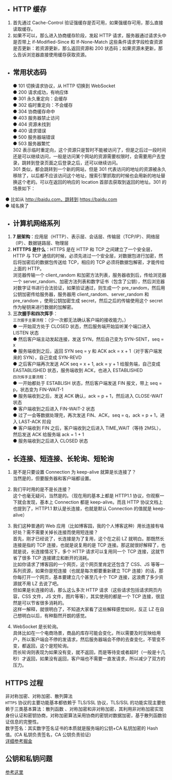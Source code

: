- ## HTTP 缓存

1. 首先通过 Cache-Control 验证强缓存是否可用，如果强缓存可用，那么直接读取缓存。
2. 如果不可以，那么进入协商缓存阶段，发起 HTTP 请求，服务器通过请求头中是否带上 if-Modified-Since 和 If-None-Match 这些条件请求字段检查资源是否更新：若资源更新，那么返回资源和 200 状态码；如果资源未更新，那么告诉浏览器直接使用缓存获取资源。

- ## 常用状态码
  ● 101 切换请求协议，从 HTTP 切换到 WebSocket  
  ● 200 请求成功，有响应体  
  ● 301 永久重定向：会缓存  
  ● 302 临时重定向：不会缓存  
  ● 304 协商缓存命中  
  ● 403 服务器禁止访问  
  ● 404 资源未找到  
  ● 400 请求错误  
  ● 500 服务器端错误  
  ● 503 服务器繁忙  
  302 表示临时重定向，这个资源只是暂时不能被访问了，但是之后过一段时间还是可以继续访问，一般是访问某个网站的资源需要权限时，会需要用户去登录，跳转到登录页面之后登录之后，还可以继续访问。  
  301 类似，都会跳转到一个新的网站，但是 301 代表访问的地址的资源被永久移除了，以后都不应该访问这个地址，搜索引擎抓取的时候也会用新的地址替换这个老的。可以在返回的响应的 location 首部去获取到返回的地址。301 的场景如下：

● 比如从 http://baidu.com，跳转到 https://baidu.com  
● 域名换了

- ## 计算机网络系列

1. **7 层架构**：应用层（HTTP）、表示层、会话层、传输层（TCP/IP）、网络层（IP）、数据链路层、物理层
2. **HTTTPS 是什么**：HTTPS 是在 HTTP 和 TCP 之间建立了一个安全层，HTTP 与 TCP 通信的时候，必须先进过一个安全层，对数据包进行加密，然后将加密后的数据包传送给 TCP，相应的 TCP 必须将数据包解密，才能传给上面的 HTTP。  
   浏览器传输一个 client_random 和加密方法列表，服务器收到后，传给浏览器一个 server_random、加密方法列表和数字证书（包含了公钥），然后浏览器对数字证书进行合法验证，如果验证通过，则生成一个 pre_random，然后用公钥加密传给服务器，服务器用 client_random、server_random 和 pre_random ，使用公钥加密生成 secret，然后之后的传输使用这个 secret 作为秘钥来进行数据的加解密。
3. **三次握手和四次挥手**：  
   `三次握手主要流程`：（少一次都无法确认客户端的接收能力。）  
   ● 一开始双方处于 CLOSED 状态，然后服务端开始监听某个端口进入 LISTEN 状态  
   ● 然后客户端主动发起连接，发送 SYN，然后自己变为 SYN-SENT，seq = x  
   ● 服务端收到之后，返回 SYN seq = y 和 ACK ack = x + 1（对于客户端发来的 SYN），自己变成 SYN-REVD  
   ● 之后客户端再次发送 ACK seq = x + 1, ack = y + 1 给服务端，自己变成 EASTABLISHED 状态，服务端收到 ACK，也进入 ESTABLISHED  
   `四次挥手主要流程`：  
   ● 一开始都处于 ESTABLISH 状态，然后客户端发送 FIN 报文，带上 seq = p，状态变为 FIN-WAIT-1  
   ● 服务端收到之后，发送 ACK 确认，ack = p + 1，然后进入 CLOSE-WAIT 状态  
   ● 客户端收到之后进入 FIN-WAIT-2 状态  
   ● 过了一会等数据处理完，再次发送 FIN、ACK，seq = q，ack = p + 1，进入 LAST-ACK 阶段  
   ● 客户端收到 FIN 之后，客户端收到之后进入 TIME_WAIT（等待 2MSL），然后发送 ACK 给服务端 ack = 1 + 1  
   ● 服务端收到之后进入 CLOSED 状态

- ## 长连接、短连接、长轮询、短轮询

1. 是不是只要设置 Connection 为 keep-alive 就算是长连接了？  
   当然是的，但要服务器和客户端都设置。

2. 我们平时用的是不是长连接？  
   这个也毫无疑问，当然是的。（现在用的基本上都是 HTTP1.1 协议，你观察一下就会发现，基本上 Connection 都是 keep-alive。而且 HTTP 协议文档上也提到了，HTTP1.1 默认是长连接，也就是默认 Connection 的值就是 keep-alive）

3. 我们这种普通的 Web 应用（比如博客园，我的个人博客这种）用长连接有啥好处？需不需要关掉长连接而使用短连接？  
   首先，刚才已经说了，长连接是为了复用，这个在之前 LZ 就明白。那既然长连接是指的 TCP 连接，也就是说复用的是 TCP 连接。那这就很好解释了，也就是说，长连接情况下，多个 HTTP 请求可以复用同一个 TCP 连接，这就节省了很多 TCP 连接建立和断开的消耗。  
   比如你请求了博客园的一个网页，这个网页里肯定还包含了 CSS、JS 等等一系列资源，如果你是短连接（也就是每次都要重新建立 TCP 连接）的话，那你每打开一个网页，基本要建立几个甚至几十个 TCP 连接，这浪费了多少资源就不用 LZ 去说了吧。  
   但如果是长连接的话，那么这么多次 HTTP 请求（这些请求包括请求网页内容，CSS 文件，JS 文件，图片等等），其实使用的都是一个 TCP 连接，很显然是可以节省很多消耗的。  
   这样一解释，就很明白了，不知道大家看了这些解释感觉如何，反正 LZ 在自己想明白以后，有种豁然开朗的感觉。

4. WebSocket 是长轮询。  
   具体比如在一个电商场景，商品的库存可能会变化，所以需要及时反映给用户，所以客户端会不停的发请求，然后服务器端会不停的去查变化，不管变不变，都返回，这个是短轮询。  
   而长轮询则表现为如果没有变，就不返回，而是等待变或者超时（一般是十几秒）才返回，如果没有返回，客户端也不需要一直发请求，所以减少了双方的压力。

## HTTPS 过程

非对称加密、对称加密、散列算法  
`HTTPS` 协议的主要功能基本都依赖于 TLS/SSL 协议，TLS/SSL 的功能实现主要依赖于三类基本算法：散列函数 、对称加密和非对称加密，其利用非对称加密实现身份认证和密钥协商，对称加密算法采用协商的密钥对数据加密，基于散列函数验证信息的完整性。  
数字签名：其实数字签名证书的本质就是服务端的公钥+CA 私钥加密的 Hash 值。(CA 私钥负责签名，CA 公钥负责验证)  
[详细参考掘金](https://juejin.cn/post/6844903830916694030)

## 公钥和私钥问题

[参考这里](https://www.cnblogs.com/shijingjing07/p/5965792.html)
